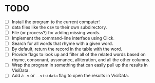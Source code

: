 
# TODO

- [ ] Install the program to the current computer!
- [ ] data files like the csv to their own subdirectory.
- [ ] File (or process?) for adding missing words.
- [ ] Implement the command-line interface using Click.
- [ ] Search for all words that rhyme with a given word.
- [ ] By default, return the record in the table with the word.
- [ ] Provide flags to look up and filter all of the related words based on rhyme, consonant, assonance, alliteration, and all the other columns.
- [ ] Wrap the program in something that can easily pull up the results in VisiData.
- [ ] Add a `-v` or `--visidata` flag to open the results in VisiData.

